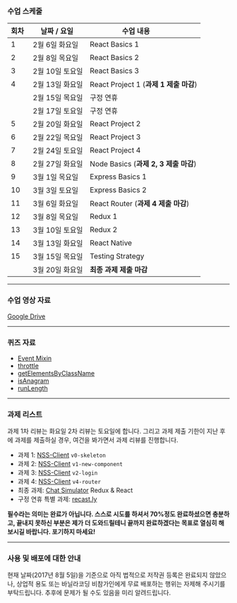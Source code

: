 ### 수업 스케줄

| 회차  | 날짜 / 요일  | 수업 내용         |
|----|-----------------|-----------------------------|
| 1  | 2월 6일 화요일  | React Basics 1         |
| 2  | 2월 8일 목요일  | React Basics 2         |
| 3  | 2월 10일 토요일  | React Basics 3               |
| 4  | 2월 13일 화요일 | React Project 1 (**과제 1 제출 마감**) |
|    | 2월 15일 목요일 | 구정 연휴                   |
|    | 2월 17일 토요일 | 구정 연휴                   |
| 5  | 2월 20일 화요일 | React Project 2 |
| 6  | 2월 22일 목요일 | React Project 3       |
| 7  | 2월 24일 토요일 | React Project 4              |
| 8  | 2월 27일 화요일 | Node Basics    (**과제 2, 3 제출 마감**)  |
| 9  | 3월 1일 목요일 | Express Basics 1          |
| 10 | 3월 3일 토요일  | Express Basics 2                        |
| 11 | 3월 6일 화요일  | React Router       (**과제 4 제출 마감**)   |
| 12 | 3월 8일 목요일  | Redux 1                  |
| 13 | 3월 10일 토요일  | Redux 2                      |
| 14 | 3월 13일 화요일 | React Native |
| 15 | 3월 15일 목요일 | Testing Strategy |
|    | 3월 20일 화요일 | **최종 과제 제출 마감** |

---

### 수업 영상 자료

[Google Drive](https://goo.gl/wqcjFK)

---

### 퀴즈 자료

- [Event Mixin](http://jsbin.com/tukadib/1/edit?js,output)
- [throttle](http://jsbin.com/qutozogura/edit?js,console)
- [getElementsByClassName](http://jsbin.com/xuruziwafa/edit?html,js)
- [isAnagram](http://jsbin.com/huyuhowozu/edit?js,console)
- [runLength](http://jsbin.com/nuburug/edit?js,console)

---

### 과제 리스트

과제 1차 리뷰는 화요일 2차 리뷰는 토요일에 합니다. 그리고 과제 제출 기한이 지난 후에 과제를 제출하실 경우, 여건을 봐가면서 과제 리뷰를 진행합니다.

- 과제 1: [NSS-Client](https://github.com/vanilla-coding/nss-client/blob/v0-skeleton/README.md) `v0-skeleton`
- 과제 2: [NSS-Client](https://github.com/vanilla-coding/nss-client/blob/v1-new-component/README.md) `v1-new-component`
- 과제 3: [NSS-Client](https://github.com/vanilla-coding/nss-client/blob/v2-login/README.md) `v2-login`
- 과제 4: [NSS-Client](https://github.com/vanilla-coding/nss-client/blob/v4-router/README.md) `v4-router`
- 최종 과제: [Chat Simulator](https://github.com/vanilla-coding/chat-simulator) Redux & React
- 구정 연휴 특별 과제: [recast.ly](https://github.com/vanilla-coding/recast.ly)

**필수라는 의미는 완료가 아닙니다. 스스로 시도를 하셔서 70%정도 완료하셨으면 충분하고, 끝내지 못하신 부분은 제가 더 도와드릴테니 끝까지 완료하겠다는 목표로 열심히 해보시길 바랍니다. 포기하지 마세요!**

---

### 사용 및 배포에 대한 안내

현재 날짜(2017년 8월 5일)을 기준으로 아직 법적으로 저작권 등록은 완료되지 않았으나, 상업적 용도 또는 바닐라코딩 비참가인에게 무료 배포하는 행위는 자제해 주시기를 부탁드립니다. 추후에 문제가 될 수도 있음을 미리 알려드립니다.

